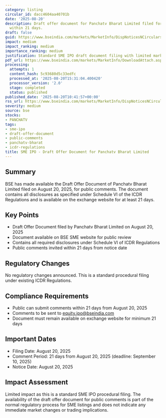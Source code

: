 ```yaml
---
category: listing
circular_id: dacc4604aa40701b
date: '2025-08-20'
description: Draft offer document for Panchatv Bharat Limited filed for public comments
  within 21 days.
draft: false
guid: https://www.bseindia.com/markets/MarketInfo/DispNoticesNCirculars.aspx?Noticeid={F887518A-529A-483B-A4E6-1D0473C6A5AE}&noticeno=20250820-18&dt=08/20/2025&icount=18&totcount=53&flag=0
impact: medium
impact_ranking: medium
importance_ranking: medium
justification: Standard SME IPO draft document filing with limited market-wide impact
pdf_url: https://www.bseindia.com/markets/MarketInfo/DownloadAttach.aspx?id=20250820-18&attachedId=
processing:
  attempts: 1
  content_hash: 5c93680d5c33edfc
  processed_at: '2025-08-20T15:31:04.400420'
  processor_version: '2.0'
  stage: completed
  status: published
published_date: '2025-08-20T10:41:57+00:00'
rss_url: https://www.bseindia.com/markets/MarketInfo/DispNoticesNCirculars.aspx?Noticeid={F887518A-529A-483B-A4E6-1D0473C6A5AE}&noticeno=20250820-18&dt=08/20/2025&icount=18&totcount=53&flag=0
severity: medium
source: bse
stocks:
- PANCHATV
tags:
- sme-ipo
- draft-offer-document
- public-comments
- panchatv-bharat
- icdr-regulations
title: SME IPO - Draft Offer Document for Panchatv Bharat Limited
---
```


## Summary

BSE has made available the Draft Offer Document of Panchatv Bharat Limited filed on August 20, 2025, for public comments. The document contains all disclosures as specified under Schedule VI of the ICDR Regulations and is available on the exchange website for at least 21 days.

## Key Points

- Draft Offer Document filed by Panchatv Bharat Limited on August 20, 2025
- Document available on BSE SME website for public review
- Contains all required disclosures under Schedule VI of ICDR Regulations
- Public comments invited within 21 days from notice date

## Regulatory Changes

No regulatory changes announced. This is a standard procedural filing under existing ICDR Regulations.

## Compliance Requirements

- Public can submit comments within 21 days from August 20, 2025
- Comments to be sent to equity.ipo@bseindia.com
- Document must remain available on exchange website for minimum 21 days

## Important Dates

- Filing Date: August 20, 2025
- Comment Period: 21 days from August 20, 2025 (deadline: September 10, 2025)
- Notice Date: August 20, 2025

## Impact Assessment

Limited impact as this is a standard SME IPO procedural filing. The availability of the draft offer document for public comments is part of the normal regulatory process for SME listings and does not indicate any immediate market changes or trading implications.